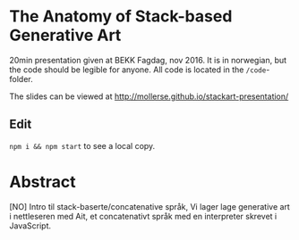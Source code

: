 # The Anatomy of Stack-based Generative Art

20min presentation given at BEKK Fagdag, nov 2016. It is in norwegian, but the
code should be legible for anyone. All code is located in the `/code`-folder.

The slides can be viewed at http://mollerse.github.io/stackart-presentation/

## Edit

`npm i && npm start` to see a local copy.

# Abstract

[NO] Intro til stack-baserte/concatenative språk, Vi lager lage generative art i
nettleseren med Ait, et concatenativt språk med en interpreter skrevet i
JavaScript.

